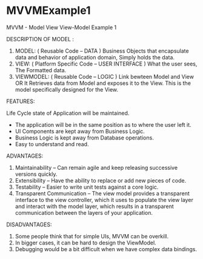 # MVVMExample1
MVVM - Model View View-Model Example 1

DESCRIPTION OF MODEL :
1. MODEL: ( Reusable Code – DATA ) Business Objects that encapsulate data and behavior of application domain, Simply holds the data.
2. VIEW: ( Platform Specific Code – USER INTERFACE ) What the user sees, The Formatted data.
3. VIEWMODEL: ( Reusable Code – LOGIC ) Link bewteen Model and View OR It Retrieves data from Model and exposes it to the View. This is the               model specifically designed for the View.

FEATURES:

Life Cycle state of Application will be maintained.
  - The application will be in the same position as to where the user left it.
  - UI Components are kept away from Business Logic.
  - Business Logic is kept away from Database operations.
  - Easy to understand and read.

ADVANTAGES:

1. Maintainability – Can remain agile and keep releasing successive versions quickly.
2. Extensibility – Have the ability to replace or add new pieces of code.
3. Testability – Easier to write unit tests against a core logic.
4. Transparent Communication – The view model provides a transparent interface to the view controller, which it uses to populate the      view layer and interact with the model layer, which results in a transparent communication between the layers of your application.

DISADVANTAGES:

1. Some people think that for simple UIs, MVVM can be overkill.
2. In bigger cases, it can be hard to design the ViewModel.
3. Debugging would be a bit difficult when we have complex data bindings.
